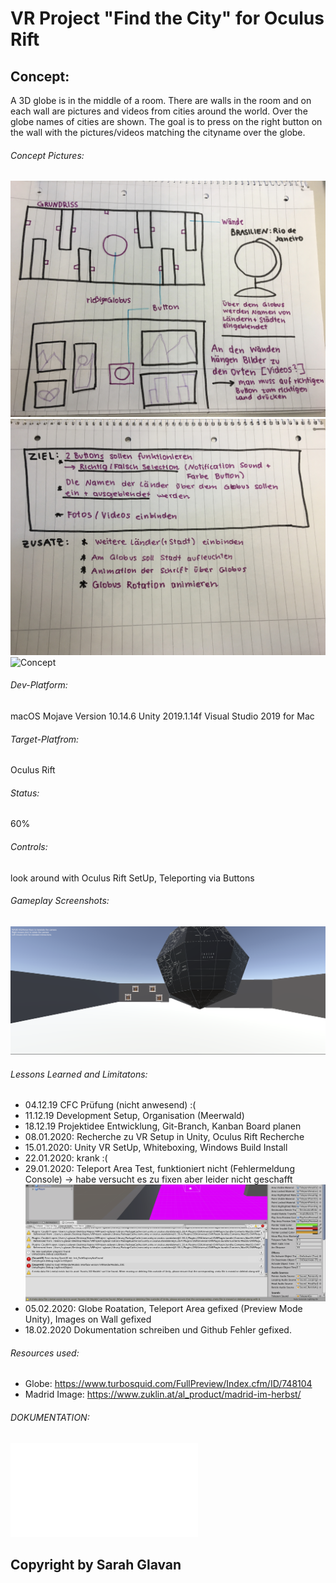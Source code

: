 # VR Project "Find the City" for Oculus Rift
## Concept:

A 3D globe is in the middle of a room. There are walls in the room and on each wall are pictures and videos from cities around the world. Over the globe names of cities are shown. The goal is to press on the right button on the wall with the pictures/videos matching the cityname over the globe.

###### Concept Pictures:
![Concept](/Concept/1.jpg)
![Concept](/Concept/2.jpg)
![Concept](/Concept/Moodboard.jpg)

###### Dev-Platform:
macOS Mojave Version 10.14.6
Unity 2019.1.14f
Visual Studio 2019 for Mac

###### Target-Platfrom:
Oculus Rift

###### Status:
60%

###### Controls:
look around with Oculus Rift SetUp, Teleporting via Buttons

###### Gameplay Screenshots:
![Screenshot](/Screenshots/Gameplay.png)
###### Lessons Learned and Limitatons:
* 04.12.19 CFC Prüfung (nicht anwesend) :(
* 11.12.19 Development Setup, Organisation (Meerwald) 
* 18.12.19 Projektidee Entwicklung, Git-Branch, Kanban Board planen
* 08.01.2020: Recherche zu VR Setup in Unity, Oculus Rift Recherche
* 15.01.2020: Unity VR SetUp, Whiteboxing, Windows Build Install
* 22.01.2020: krank :(
* 29.01.2020: Teleport Area Test, funktioniert nicht (Fehlermeldung Console) -> habe versucht es zu fixen aber leider nicht geschafft
![Screenshot](/Screenshots/1.png)
* 05.02.2020: Globe Roatation, Teleport Area gefixed (Preview Mode Unity), Images on Wall gefixed
* 18.02.2020 Dokumentation schreiben und Github Fehler gefixed.


###### Resources used:
* Globe: https://www.turbosquid.com/FullPreview/Index.cfm/ID/748104
* Madrid Image: https://www.zuklin.at/al_product/madrid-im-herbst/

###### DOKUMENTATION:
![Dokumantation](/Dokumentation/Glavan_Dokumentation.pdf)


## Copyright by Sarah Glavan